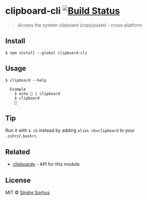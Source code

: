# clipboard-cli [![Build Status](https://travis-ci.org/sindresorhus/clipboard-cli.svg?branch=master)](https://travis-ci.org/sindresorhus/clipboard-cli)

> Access the system clipboard (copy/paste) - cross-platform


## Install

```
$ npm install --global clipboard-cli
```


## Usage

```
$ clipboard --help

  Example
    $ echo 🦄 | clipboard
    $ clipboard
    🦄
```


## Tip

Run it with `$ cb` instead by adding `alias cb=clipboard` to your `.zshrc`/`.bashrc`.


## Related

- [clipboardy](https://github.com/sindresorhus/clipboardy) - API for this module


## License

MIT © [Sindre Sorhus](https://sindresorhus.com)
